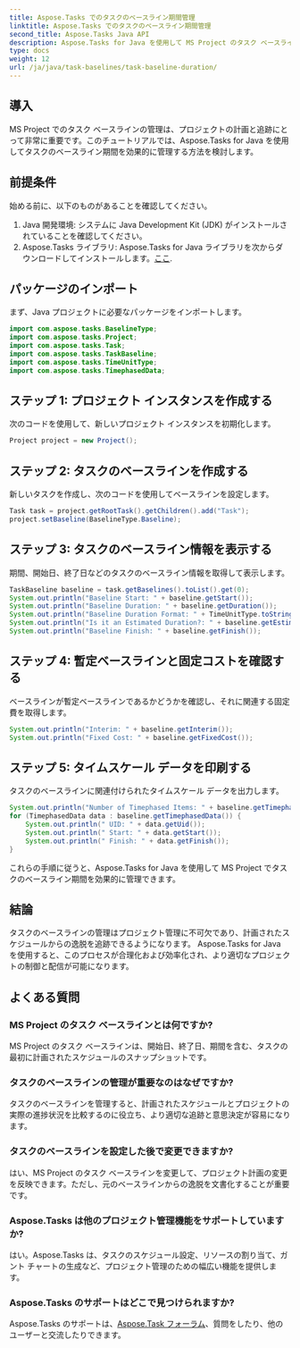 ```yaml
---
title: Aspose.Tasks でのタスクのベースライン期間管理
linktitle: Aspose.Tasks でのタスクのベースライン期間管理
second_title: Aspose.Tasks Java API
description: Aspose.Tasks for Java を使用して MS Project のタスク ベースラインを効率的に管理する方法を学びます。このチュートリアルでは、プロセスを段階的に説明します。
type: docs
weight: 12
url: /ja/java/task-baselines/task-baseline-duration/
---
```

## 導入
MS Project でのタスク ベースラインの管理は、プロジェクトの計画と追跡にとって非常に重要です。このチュートリアルでは、Aspose.Tasks for Java を使用してタスクのベースライン期間を効果的に管理する方法を検討します。
## 前提条件
始める前に、以下のものがあることを確認してください。
1. Java 開発環境: システムに Java Development Kit (JDK) がインストールされていることを確認してください。
2.  Aspose.Tasks ライブラリ: Aspose.Tasks for Java ライブラリを次からダウンロードしてインストールします。[ここ](https://releases.aspose.com/tasks/java/).

## パッケージのインポート
まず、Java プロジェクトに必要なパッケージをインポートします。
```java
import com.aspose.tasks.BaselineType;
import com.aspose.tasks.Project;
import com.aspose.tasks.Task;
import com.aspose.tasks.TaskBaseline;
import com.aspose.tasks.TimeUnitType;
import com.aspose.tasks.TimephasedData;
```
## ステップ 1: プロジェクト インスタンスを作成する
次のコードを使用して、新しいプロジェクト インスタンスを初期化します。
```java
Project project = new Project();
```
## ステップ 2: タスクのベースラインを作成する
新しいタスクを作成し、次のコードを使用してベースラインを設定します。
```java
Task task = project.getRootTask().getChildren().add("Task");
project.setBaseline(BaselineType.Baseline);
```
## ステップ 3: タスクのベースライン情報を表示する
期間、開始日、終了日などのタスクのベースライン情報を取得して表示します。
```java
TaskBaseline baseline = task.getBaselines().toList().get(0);
System.out.println("Baseline Start: " + baseline.getStart());
System.out.println("Baseline Duration: " + baseline.getDuration());
System.out.println("Baseline Duration Format: " + TimeUnitType.toString(TimeUnitType.class, baseline.getDuration().getTimeUnit()));
System.out.println("Is it an Estimated Duration?: " + baseline.getEstimatedDuration());
System.out.println("Baseline Finish: " + baseline.getFinish());
```
## ステップ 4: 暫定ベースラインと固定コストを確認する
ベースラインが暫定ベースラインであるかどうかを確認し、それに関連する固定費を取得します。
```java
System.out.println("Interim: " + baseline.getInterim());
System.out.println("Fixed Cost: " + baseline.getFixedCost());
```
## ステップ 5: タイムスケール データを印刷する
タスクのベースラインに関連付けられたタイムスケール データを出力します。
```java
System.out.println("Number of Timephased Items: " + baseline.getTimephasedData().size());
for (TimephasedData data : baseline.getTimephasedData()) {
    System.out.println(" UID: " + data.getUid());
    System.out.println(" Start: " + data.getStart());
    System.out.println(" Finish: " + data.getFinish());
}
```
これらの手順に従うと、Aspose.Tasks for Java を使用して MS Project でタスクのベースライン期間を効果的に管理できます。

## 結論
タスクのベースラインの管理はプロジェクト管理に不可欠であり、計画されたスケジュールからの逸脱を追跡できるようになります。 Aspose.Tasks for Java を使用すると、このプロセスが合理化および効率化され、より適切なプロジェクトの制御と配信が可能になります。
## よくある質問
### MS Project のタスク ベースラインとは何ですか?
MS Project のタスク ベースラインは、開始日、終了日、期間を含む、タスクの最初に計画されたスケジュールのスナップショットです。
### タスクのベースラインの管理が重要なのはなぜですか?
タスクのベースラインを管理すると、計画されたスケジュールとプロジェクトの実際の進捗状況を比較するのに役立ち、より適切な追跡と意思決定が容易になります。
### タスクのベースラインを設定した後で変更できますか?
はい、MS Project のタスク ベースラインを変更して、プロジェクト計画の変更を反映できます。ただし、元のベースラインからの逸脱を文書化することが重要です。
### Aspose.Tasks は他のプロジェクト管理機能をサポートしていますか?
はい。Aspose.Tasks は、タスクのスケジュール設定、リソースの割り当て、ガント チャートの生成など、プロジェクト管理のための幅広い機能を提供します。
### Aspose.Tasks のサポートはどこで見つけられますか?
 Aspose.Tasks のサポートは、[Aspose.Task フォーラム](https://forum.aspose.com/c/tasks/15)、質問をしたり、他のユーザーと交流したりできます。